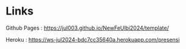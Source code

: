 # Links

Github Pages : https://jul003.github.io/NewFeUlbi2024/template/

Heroku : https://ws-jul2024-bdc7cc35640a.herokuapp.com/presensi

